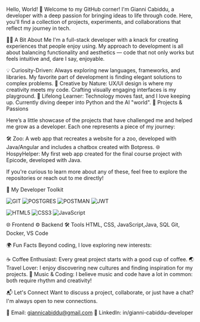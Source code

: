 Hello, World! 👋
Welcome to my GitHub corner! I'm Gianni Cabiddu, a developer with a deep passion for bringing ideas to life through code. Here, you'll find a collection of projects, experiments, and collaborations that reflect my journey in tech.

👨‍💻 A Bit About Me
I'm a full-stack developer with a knack for creating experiences that people enjoy using. My approach to development is all about balancing functionality and aesthetics — code that not only works but feels intuitive and, dare I say, enjoyable.

💡 Curiosity-Driven: Always exploring new languages, frameworks, and libraries. My favorite part of development is finding elegant solutions to complex problems.
🎨 Creative by Nature: UX/UI design is where my creativity meets my code. Crafting visually engaging interfaces is my playground.
🌱 Lifelong Learner: Technology moves fast, and I love keeping up. Currently diving deeper into Python and the AI "world".
🔨 Projects & Passions

Here’s a little showcase of the projects that have challenged me and helped me grow as a developer. Each one represents a piece of my journey:

🛠 Zoo: A web app that recreates a website for a zoo, developed with Java/Angular and includes a chatbox created with Botpress.
🌐 HospyHelper: My first web app created for the final course project with Epicode, developed with Java.

If you're curious to learn more about any of these, feel free to explore the repositories or reach out to me directly!

🧰 My Developer Toolkit

![GIT](https://camo.githubusercontent.com/94d83dc5838e2784bee25fe9e019bc2fda128676f32cef2f06baa0f6f3849b8c/68747470733a2f2f696d672e736869656c64732e696f2f62616467652f6769742d2532334630353033332e7376673f7374796c653d666f722d7468652d6261646765266c6f676f3d676974266c6f676f436f6c6f723d7768697465)
![POSTGRES](https://camo.githubusercontent.com/544022edf8369d944e68802fc043b0268484709e334d23db2882590aeae296cb/68747470733a2f2f696d672e736869656c64732e696f2f62616467652f706f7374677265732d2532333331363139322e7376673f7374796c653d666f722d7468652d6261646765266c6f676f3d706f737467726573716c266c6f676f436f6c6f723d7768697465)
![POSTMAN](https://camo.githubusercontent.com/cf06fedcca8eedc2ebcf41a87c79ae200b8e7f79b65a9c2dcd833d1990bd3290/68747470733a2f2f696d672e736869656c64732e696f2f62616467652f506f73746d616e2d4646364333373f7374796c653d666f722d7468652d6261646765266c6f676f3d706f73746d616e266c6f676f436f6c6f723d7768697465)
![JWT](https://camo.githubusercontent.com/6eff46a364eba690cb91a9f40084d97f96bf95699f3cb7722125dc1dc324fde1/68747470733a2f2f696d672e736869656c64732e696f2f62616467652f4a57542d626c61636b3f7374796c653d666f722d7468652d6261646765266c6f676f3d4a534f4e253230776562253230746f6b656e73)


![HTML5](https://img.shields.io/badge/html5-%23E34F26.svg?&style=for-the-badge&logo=html5&logoColor=white)
![CSS3](https://img.shields.io/badge/css3-%231572B6.svg?&style=for-the-badge&logo=css3&logoColor=white)
![JavaScript](https://img.shields.io/badge/javascript-%23323330.svg?&style=for-the-badge&logo=javascript&logoColor=%23F7DF1E)

🌐 Frontend	⚙️ Backend	🛠️ Tools
HTML, CSS, JavaScript,Java, SQL	Git, Docker, VS Code

🌍 Fun Facts
Beyond coding, I love exploring new interests:

☕ Coffee Enthusiast: Every great project starts with a good cup of coffee.
🌏 Travel Lover: I enjoy discovering new cultures and finding inspiration for my projects.
🎸 Music & Coding: I believe music and code have a lot in common: both require rhythm and creativity!

📬 Let's Connect
Want to discuss a project, collaborate, or just have a chat? I'm always open to new connections.


📧 Email: giannicabiddu@gmail.com
💼 LinkedIn: in/gianni-cabiddu-developer


